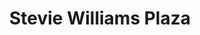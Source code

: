 ---
pid: MP166
title: Stevie Williams Plaza
location_transcription: Dilworth Skate Park
zipcode: '19130'
outside_phl: 
neighborhood: Art Museum,Francisville
age: '36'
age_range: 30-39
instagram: 
image_file_name: MP_166.jpg
proposal_transcription: 
topic: Sports
topic_summary: '0'
type: Sculpture Statue
keywords_other: Skate, Skateboarding, Sub-cultures
credit: 
image_labels: Tilted skateboard on a wooden platform
twitter: 
facebook: 
permalink: "/monuments/mp166/"
layout: item-page
---